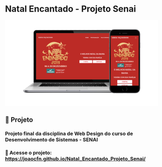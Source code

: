 # Natal Encantado - Projeto Senai

![Print da tela inicial](midia/print-web.png?raw=true "Print do começo da homepage")

## :pencil: Projeto

 ### Projeto final da disciplina de Web Design do curso de Desenvolvimento de Sistemas - SENAI

### :link: Acesse o projeto: https://joaocfn.github.io/Natal_Encantado_Projeto_Senai/

